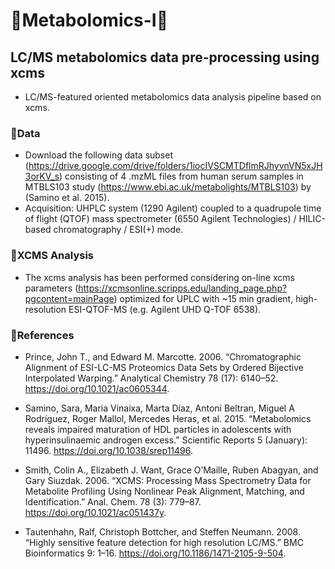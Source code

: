 # 🧬Metabolomics-I🧬
## LC/MS metabolomics data pre-processing using xcms
- LC/MS-featured oriented metabolomics data analysis pipeline based on xcms.

### 💾Data
- Download the following data subset (https://drive.google.com/drive/folders/1iocIVSCMTDflmRJhyvnVN5xJH3orKV_s) consisting of 4 .mzML files from human serum samples in MTBLS103 study (https://www.ebi.ac.uk/metabolights/MTBLS103) by (Samino et al. 2015).
- Acquisition: UHPLC system (1290 Agilent) coupled to a quadrupole time of flight (QTOF) mass spectrometer (6550 Agilent Technologies) / HILIC-based chromatography / ESI(+) mode.

### 🔬XCMS Analysis
- The xcms analysis has been performed considering on-line xcms parameters (https://xcmsonline.scripps.edu/landing_page.php?pgcontent=mainPage) optimized for UPLC with ~15 min gradient, high-resolution ESI-QTOF-MS (e.g. Agilent UHD Q-TOF 6538).

### 📑References
- Prince, John T., and Edward M. Marcotte. 2006. “Chromatographic Alignment of ESI-LC-MS Proteomics Data Sets by Ordered Bijective Interpolated Warping.” Analytical Chemistry 78 (17): 6140–52. https://doi.org/10.1021/ac0605344.

- Samino, Sara, Maria Vinaixa, Marta Díaz, Antoni Beltran, Miguel A Rodríguez, Roger Mallol, Mercedes Heras, et al. 2015. “Metabolomics reveals impaired maturation of HDL particles in adolescents with hyperinsulinaemic androgen excess.” Scientific Reports 5 (January): 11496. https://doi.org/10.1038/srep11496.

- Smith, Colin A., Elizabeth J. Want, Grace O’Maille, Ruben Abagyan, and Gary Siuzdak. 2006. “XCMS: Processing Mass Spectrometry Data for Metabolite Profiling Using Nonlinear Peak Alignment, Matching, and Identification.” Anal. Chem. 78 (3): 779–87. https://doi.org/10.1021/ac051437y.

- Tautenhahn, Ralf, Christoph Bottcher, and Steffen Neumann. 2008. “Highly sensitive feature detection for high resolution LC/MS.” BMC Bioinformatics 9: 1–16. https://doi.org/10.1186/1471-2105-9-504.
